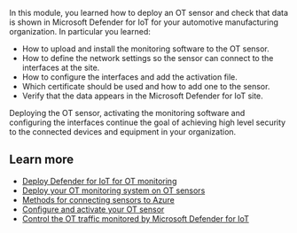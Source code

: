 In this module, you learned how to deploy an OT sensor and check that data is shown in Microsoft Defender for IoT for your automotive manufacturing organization. In particular you learned:

- How to upload and install the monitoring software to the OT sensor.
- How to define the network settings so the sensor can connect to the interfaces at the site.
- How to configure the interfaces and add the activation file.
- Which certificate should be used and how to add one to the sensor.
- Verify that the data appears in the Microsoft Defender for IoT site.

Deploying the OT sensor, activating the monitoring software and configuring the interfaces continue the goal of achieving high level security to the connected devices and equipment in your organization.

## Learn more

- [Deploy Defender for IoT for OT monitoring](/azure/defender-for-iot/organizations/ot-deploy/ot-deploy-path)
- [Deploy your OT monitoring system on OT sensors](/azure/defender-for-iot/organizations/ot-deploy/install-software-ot-sensor)
- [Methods for connecting sensors to Azure](/azure/defender-for-iot/organizations/)
- [Configure and activate your OT sensor](/azure/defender-for-iot/organizations/ot-deploy/activate-deploy-sensor)
- [Control the OT traffic monitored by Microsoft Defender for IoT](/azure/defender-for-iot/organizations/how-to-control-what-traffic-is-monitored)
